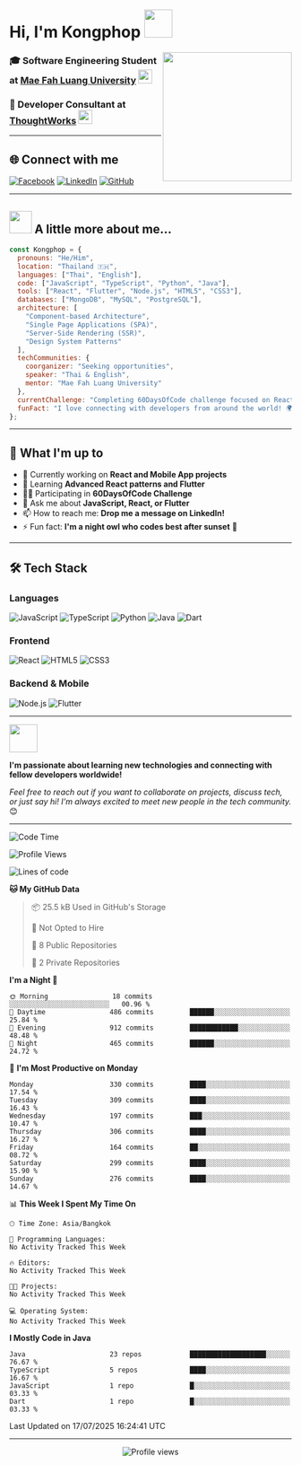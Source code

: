 # Hi, I'm Kongphop <img src="https://media.giphy.com/media/mGcNjsfWAjY5AEZNw6/giphy.gif" width="50">

<img align='right' src="https://media.giphy.com/media/ieyl9zmCjO4b4t6qoY/giphy.gif" width="230">

### 🎓 Software Engineering Student at [Mae Fah Luang University](http://www.unb.br) <img src="https://media.giphy.com/media/fYSnHlufseco8Fh93Z/giphy.gif" width="25">
### 💼 Developer Consultant at [ThoughtWorks](https://www.thoughtworks.com) <img src="https://media.giphy.com/media/WUlplcMpOCEmTGBtBW/giphy.gif" width="25">

---

## 🌐 Connect with me

[![Facebook](https://img.shields.io/badge/-Kongphop%20Saenphai-1877F2?style=for-the-badge&logo=facebook&logoColor=white)](https://www.facebook.com/profile.php?id=100009078336515)
[![LinkedIn](https://img.shields.io/badge/-Kongphop-0077B5?style=for-the-badge&logo=linkedin&logoColor=white)](https://www.linkedin.com/in/kongphop-saenphai-34a557288/)
[![GitHub](https://img.shields.io/badge/-Kongphop1209-181717?style=for-the-badge&logo=github&logoColor=white)](https://github.com/kongphop1209)

---

## <img src="https://media.giphy.com/media/VgCDAzcKvsR6OM0uWg/giphy.gif" width="40"> A little more about me...

```javascript
const Kongphop = {
  pronouns: "He/Him",
  location: "Thailand 🇹🇭",
  languages: ["Thai", "English"],
  code: ["JavaScript", "TypeScript", "Python", "Java"],
  tools: ["React", "Flutter", "Node.js", "HTML5", "CSS3"],
  databases: ["MongoDB", "MySQL", "PostgreSQL"],
  architecture: [
    "Component-based Architecture", 
    "Single Page Applications (SPA)", 
    "Server-Side Rendering (SSR)",
    "Design System Patterns"
  ],
  techCommunities: {
    coorganizer: "Seeking opportunities",
    speaker: "Thai & English",
    mentor: "Mae Fah Luang University"
  },
  currentChallenge: "Completing 60DaysOfCode challenge focused on React & Mobile Development",
  funFact: "I love connecting with developers from around the world! 🌍"
};
```

---

## 🚀 What I'm up to

- 🔭 Currently working on **React and Mobile App projects**
- 🌱 Learning **Advanced React patterns and Flutter**
- 👨‍💻 Participating in **60DaysOfCode Challenge**
- 💬 Ask me about **JavaScript, React, or Flutter**
- 📫 How to reach me: **Drop me a message on LinkedIn!**
- ⚡ Fun fact: **I'm a night owl who codes best after sunset** 🌙

---

## 🛠️ Tech Stack

### Languages
![JavaScript](https://img.shields.io/badge/-JavaScript-F7DF1E?style=flat-square&logo=javascript&logoColor=black)
![TypeScript](https://img.shields.io/badge/-TypeScript-3178C6?style=flat-square&logo=typescript&logoColor=white)
![Python](https://img.shields.io/badge/-Python-3776AB?style=flat-square&logo=python&logoColor=white)
![Java](https://img.shields.io/badge/-Java-007396?style=flat-square&logo=java&logoColor=white)
![Dart](https://img.shields.io/badge/-Dart-0175C2?style=flat-square&logo=dart&logoColor=white)

### Frontend
![React](https://img.shields.io/badge/-React-61DAFB?style=flat-square&logo=react&logoColor=black)
![HTML5](https://img.shields.io/badge/-HTML5-E34F26?style=flat-square&logo=html5&logoColor=white)
![CSS3](https://img.shields.io/badge/-CSS3-1572B6?style=flat-square&logo=css3&logoColor=white)

### Backend & Mobile
![Node.js](https://img.shields.io/badge/-Node.js-339933?style=flat-square&logo=node.js&logoColor=white)
![Flutter](https://img.shields.io/badge/-Flutter-02569B?style=flat-square&logo=flutter&logoColor=white)

---

<img src="https://media.giphy.com/media/LnQjpWaON8nhr21vNW/giphy.gif" width="50"> 

**I'm passionate about learning new technologies and connecting with fellow developers worldwide!** 

*Feel free to reach out if you want to collaborate on projects, discuss tech, or just say hi! I'm always excited to meet new people in the tech community.* 😊

---

<!--START_SECTION:waka-->
![Code Time](http://img.shields.io/badge/Code%20Time-55%20hrs%2015%20mins-blue)

![Profile Views](http://img.shields.io/badge/Profile%20Views-30-blue)

![Lines of code](https://img.shields.io/badge/From%20Hello%20World%20I%27ve%20Written-7.4%20million%20lines%20of%20code-blue)

**🐱 My GitHub Data** 

> 📦 25.5 kB Used in GitHub's Storage 
 > 
> 🚫 Not Opted to Hire
 > 
> 📜 8 Public Repositories 
 > 
> 🔑 2 Private Repositories 
 > 
**I'm a Night 🦉** 

```text
🌞 Morning                18 commits          ░░░░░░░░░░░░░░░░░░░░░░░░░   00.96 % 
🌆 Daytime                486 commits         ██████░░░░░░░░░░░░░░░░░░░   25.84 % 
🌃 Evening                912 commits         ████████████░░░░░░░░░░░░░   48.48 % 
🌙 Night                  465 commits         ██████░░░░░░░░░░░░░░░░░░░   24.72 % 
```
📅 **I'm Most Productive on Monday** 

```text
Monday                   330 commits         ████░░░░░░░░░░░░░░░░░░░░░   17.54 % 
Tuesday                  309 commits         ████░░░░░░░░░░░░░░░░░░░░░   16.43 % 
Wednesday                197 commits         ███░░░░░░░░░░░░░░░░░░░░░░   10.47 % 
Thursday                 306 commits         ████░░░░░░░░░░░░░░░░░░░░░   16.27 % 
Friday                   164 commits         ██░░░░░░░░░░░░░░░░░░░░░░░   08.72 % 
Saturday                 299 commits         ████░░░░░░░░░░░░░░░░░░░░░   15.90 % 
Sunday                   276 commits         ████░░░░░░░░░░░░░░░░░░░░░   14.67 % 
```


📊 **This Week I Spent My Time On** 

```text
🕑︎ Time Zone: Asia/Bangkok

💬 Programming Languages: 
No Activity Tracked This Week

🔥 Editors: 
No Activity Tracked This Week

🐱‍💻 Projects: 
No Activity Tracked This Week

💻 Operating System: 
No Activity Tracked This Week
```

**I Mostly Code in Java** 

```text
Java                     23 repos            ███████████████████░░░░░░   76.67 % 
TypeScript               5 repos             ████░░░░░░░░░░░░░░░░░░░░░   16.67 % 
JavaScript               1 repo              █░░░░░░░░░░░░░░░░░░░░░░░░   03.33 % 
Dart                     1 repo              █░░░░░░░░░░░░░░░░░░░░░░░░   03.33 % 
```




 Last Updated on 17/07/2025 16:24:41 UTC
<!--END_SECTION:waka-->

---

<div align="center">
  <img src="https://komarev.com/ghpvc/?username=Kongphop1209&style=flat-square&color=blue" alt="Profile views"/>
</div>
